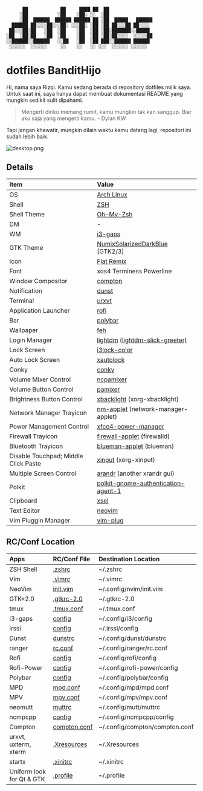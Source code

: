 ```
      ██            ██     ████ ██  ██
     ░██           ░██    ░██░ ░░  ░██
     ░██  ██████  ██████ ██████ ██ ░██  █████   ██████
  ██████ ██░░░░██░░░██░ ░░░██░ ░██ ░██ ██░░░██ ██░░░░
 ██░░░██░██   ░██  ░██    ░██  ░██ ░██░███████░░█████
░██  ░██░██   ░██  ░██    ░██  ░██ ░██░██░░░░  ░░░░░██
░░██████░░██████   ░░██   ░██  ░██ ███░░██████ ██████
 ░░░░░░  ░░░░░░     ░░    ░░   ░░ ░░░  ░░░░░░ ░░░░░░
 ```

# **dotfiles BanditHijo**

Hi, nama  saya Rizqi. Kamu sedang berada di repository dotfiles milik saya. Untuk saat ini, saya hanya dapat membuat dokumentasi README yang mungkin sedikit sulit dipahami.

>Mengerti diriku memang rumit, kamu mungkin tak kan sanggup. Biar aku saja yang mengerti kamu. - Dylan KW

Tapi jangan khawatir, mungkin dilain waktu kamu datang lagi, repositori ini sudah lebih baik.

![desktop.png](https://raw.githubusercontent.com/bandithijo/dotfiles/master/screenshot/desktop.png)

## Details
| Item | Value |
| :-- | :-- |
| OS  | [Arch Linux](https://www.archlinux.org/)
| Shell | [ZSH](https://wiki.archlinux.org/index.php/Zsh) |
| Shell Theme | [Oh-My-Zsh](https://github.com/robbyrussell/oh-my-zsh) |
| DM | - |
| WM | [i3-gaps](https://wiki.archlinux.org/index.php/I3) |
| GTK Theme | [NumixSolarizedDarkBlue](https://github.com/Ferdi265/numix-solarized-gtk-theme) [GTK2/3] |
| Icon | [Flat Remix](https://github.com/daniruiz/Flat-Remix) |
| Font | xos4 Terminess Powerline |
| Window Compositor | [compton](https://www.archlinux.org/packages/community/x86_64/compton/) |
| Notification | [dunst](https://www.archlinux.org/packages/community/x86_64/dunst/) |
| Terminal | [urxvt](https://www.archlinux.org/packages/community/x86_64/rxvt-unicode/) |
| Application Launcher | [rofi](https://www.archlinux.org/packages/community/x86_64/rofi/) |
| Bar | [polybar](https://github.com/jaagr/polybar) |
| Wallpaper | [feh](https://www.archlinux.org/packages/extra/x86_64/feh/) |
| Login Manager | [lightdm](https://www.archlinux.org/packages/extra/x86_64/lightdm/) [(lightdm-slick-greeter)](https://aur.archlinux.org/packages/lightdm-slick-greeter) |
| Lock Screen | [i3lock-color](https://aur.archlinux.org/packages/i3lock-color/) |
| Auto Lock Screen | [xautolock](https://www.archlinux.org/packages/community/x86_64/xautolock/) |
| Conky | [conky](https://www.archlinux.org/packages/extra/x86_64/conky/) |
| Volume Mixer Control | [ncpamixer](https://github.com/fulhax/ncpamixer) |
| Volume Button Control | [pamixer](https://www.archlinux.org/packages/community/x86_64/pamixer/) |
| Brightness Button Control | [xbacklight](https://www.archlinux.org/packages/extra/x86_64/xorg-xbacklight/) (xorg-xbacklight) |
| Network Manager Trayicon | [nm-applet](https://www.archlinux.org/packages/extra/x86_64/network-manager-applet/) (network-manager-applet) |
| Power Management Control | [xfce4-power-manager](https://www.archlinux.org/packages/extra/x86_64/xfce4-power-manager/) |
| Firewall Trayicon | [firewall-applet](https://www.archlinux.org/packages/community/any/firewalld/) (firewalld) |
| Bluetooth Trayicon | [blueman-applet](https://www.archlinux.org/packages/community/x86_64/blueman/) (blueman) |
| Disable Touchpad; Middle Click Paste | [xinput](https://www.archlinux.org/packages/extra/x86_64/xorg-xinput/) (xorg-xinput) |
| Multiple Screen Control | [arandr](https://www.archlinux.org/packages/community/any/arandr/) (another xrandr gui) |
| Polkit | [polkit-gnome-authentication-agent-1](https://www.archlinux.org/packages/community/x86_64/polkit-gnome/) |
| Clipboard | [xsel](https://www.archlinux.org/packages/community/x86_64/xsel/) |
| Text Editor | [neovim](https://www.archlinux.org/packages/community/x86_64/neovim/) |
| Vim Pluggin Manager | [vim-plug](https://github.com/junegunn/vim-plug) |

## RC/Conf Location
| Apps | RC/Conf File | Destination Location |
| :-- | :-- | :-- |
| ZSH Shell | [.zshrc](https://github.com/bandithijo/dotfiles/blob/master/.zshrc) | ~/.zshrc |
| Vim | [.vimrc](https://github.com/bandithijo/dotfiles/blob/master/.vimrc) | ~/.vimrc |
| NeoVim | [init.vim](https://github.com/bandithijo/dotfiles/blob/master/.config/nvim/init.vim) | ~/.config/nvim/init.vim |
| GTK+2.0 | [.gtkrc-2.0](https://github.com/bandithijo/dotfiles/blob/master/.gtkrc-2.0) | ~/.gtkrc-2.0 |
| tmux | [.tmux.conf](https://github.com/bandithijo/dotfiles/blob/master/.tmux.conf) | ~/.tmux.conf |
| i3-gaps | [config](https://github.com/bandithijo/dotfiles/blob/master/.config/i3/config) | ~/.config/i3/config |
| irssi | [config](https://github.com/bandithijo/dotfiles/blob/master/.irssi/config) | ~/.irssi/config |
| Dunst | [dunstrc](https://github.com/bandithijo/dotfiles/blob/master/.config/dunst/dunstrc) | ~/.config/dunst/dunstrc |
| ranger | [rc.conf](https://github.com/bandithijo/dotfiles/blob/master/.config/ranger/rc.conf) | ~/.config/ranger/rc.conf |
| Rofi | [config](https://github.com/bandithijo/dotfiles/blob/master/.config/rofi/config) | ~/.config/rofi/config |
| Rofi-Power | [config](https://github.com/bandithijo/dotfiles/blob/master/.config/rofi-power/config) | ~/.config/rofi-power/config |
| Polybar | [config](https://github.com/bandithijo/dotfiles/blob/master/.config/polybar/config) | ~/.config/polybar/config |
| MPD | [mpd.conf](https://github.com/bandithijo/dotfiles/blob/master/.config/mpd/mpd.conf) | ~/.config/mpd/mpd.conf |
| MPV | [mpv.conf](https://github.com/bandithijo/dotfiles/blob/master/.config/mpv/mpv.conf) | ~/.config/mpv/mpv.conf |
| neomutt | [muttrc](https://github.com/bandithijo/dotfiles/blob/master/.config/mutt/muttrc) | ~/.config/mutt/muttrc |
| ncmpcpp | [config](https://github.com/bandithijo/dotfiles/blob/master/.config/ncmpcpp/config) | ~/.config/ncmpcpp/config |
| Compton | [compton.conf](https://github.com/bandithijo/dotfiles/blob/master/.config/i3/compton.conf) | ~/.config/compton/compton.conf |
| urxvt, uxterm, xterm | [.Xresources](https://github.com/bandithijo/dotfiles/blob/master/.Xresources) | ~/.Xresources |
| startx | [.xinitrc](https://wiki.archlinux.org/index.php/Xinit) | ~/.xinitrc |
| Uniform look for Qt & GTK | [.profile](https://github.com/bandithijo/dotfiles/blob/master/.profile) | ~/.profile |


